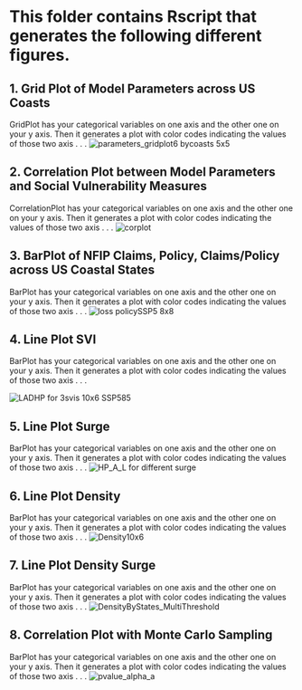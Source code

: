 # This folder contains Rscript that generates the following different figures.
## 1. Grid Plot of Model Parameters across US Coasts
GridPlot has your categorical variables on one axis and the other one on your y axis. Then it generates a plot with color codes indicating the values of those two axis . . . 
![parameters_gridplot6 bycoasts 5x5](https://github.com/snpoudel/CoastalUS_SocioHydroModel/assets/71980576/55970f79-19ff-4f43-9678-f7de23b5ea41)

## 2. Correlation Plot between Model Parameters and Social Vulnerability Measures
CorrelationPlot has your categorical variables on one axis and the other one on your y axis. Then it generates a plot with color codes indicating the values of those two axis . . . 
![corplot](https://github.com/snpoudel/CoastalUS_SocioHydroModel/assets/71980576/c4c6531b-1e77-4547-af3d-c355d8214e62)

## 3. BarPlot of NFIP Claims, Policy, Claims/Policy across US Coastal States
BarPlot has your categorical variables on one axis and the other one on your y axis. Then it generates a plot with color codes indicating the values of those two axis . . . 
![loss policySSP5 8x8](https://github.com/snpoudel/CoastalUS_SocioHydroModel/assets/71980576/cc6af17a-31fc-4bbb-b94f-703da64ac6a6)

## 4. Line Plot SVI  
BarPlot has your categorical variables on one axis and the other one on your y axis. Then it generates a plot with color codes indicating the values of those two axis . . . 

![LADHP for 3svis 10x6 SSP585](https://github.com/snpoudel/CoastalUS_SocioHydroModel/assets/71980576/3829ec98-053f-4184-8f0d-9384ff1e6b91)

## 5. Line Plot Surge  
BarPlot has your categorical variables on one axis and the other one on your y axis. Then it generates a plot with color codes indicating the values of those two axis . . . 
![HP_A_L for different surge](https://github.com/snpoudel/CoastalUS_SocioHydroModel/assets/71980576/6c2f6cc5-e6e7-4d11-80b5-986a5307f926)

## 6. Line Plot Density
BarPlot has your categorical variables on one axis and the other one on your y axis. Then it generates a plot with color codes indicating the values of those two axis . . . 
![Density10x6](https://github.com/snpoudel/CoastalUS_SocioHydroModel/assets/71980576/31ef8825-6bf7-4128-ab74-ecbee38d16ca)

## 7. Line Plot Density Surge
BarPlot has your categorical variables on one axis and the other one on your y axis. Then it generates a plot with color codes indicating the values of those two axis . . . 
![DensityByStates_MultiThreshold](https://github.com/snpoudel/CoastalUS_SocioHydroModel/assets/71980576/dbc99103-8236-4fb7-85b1-9bbb0978e531)

## 8. Correlation Plot with Monte Carlo Sampling
BarPlot has your categorical variables on one axis and the other one on your y axis. Then it generates a plot with color codes indicating the values of those two axis . . . 
![pvalue_alpha_a](https://github.com/snpoudel/CoastalUS_SocioHydroModel/assets/71980576/761a9b6b-5a78-46f1-b58b-ee1d87484a34)
